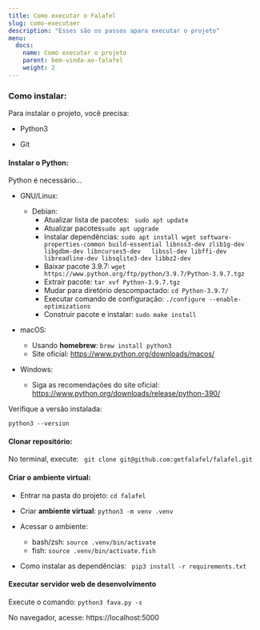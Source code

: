 ```yaml
---
title: Como executar o Falafel
slug: como-executaer
description: "Esses são os passos apara executar o projeto"
menu:
  docs:
    name: Como executar o projeto
    parent: bem-vinda-ao-falafel
    weight: 2
---
```



### Como instalar:

Para instalar o projeto, você precisa:

- Python3

- Git

#### Instalar o Python: 

Python é necessário... 

- GNU/Linux: 

  - Debian:
    - Atualizar lista de pacotes: ``` sudo apt update```
    - Atualizar pacotes```sudo apt upgrade```
    - Instalar dependências: ```sudo apt install wget software-properties-common build-essential libnss3-dev zlib1g-dev libgdbm-dev libncurses5-dev   libssl-dev libffi-dev libreadline-dev libsqlite3-dev libbz2-dev```
    - Baixar pacote 3.9.7: ```wget https://www.python.org/ftp/python/3.9.7/Python-3.9.7.tgz```
    - Extrair pacote: ```tar xvf Python-3.9.7.tgz```
    - Mudar para diretório descompactado: ```cd Python-3.9.7/```
    - Executar comando de configuração: ```./configure --enable-optimizations```
    - Construir pacote e instalar: ```sudo make install```

- macOS: 

  - Usando **homebrew**: ```brew install python3```
  - Site oficial: https://www.python.org/downloads/macos/

- Windows:

  - Siga as recomendações do site oficial: https://www.python.org/downloads/release/python-390/

  

Verifique a versão instalada:

```python3 --version```


#### Clonar repositório:

No terminal, execute: ``` git clone git@github.com:getfalafel/falafel.git```


#### Criar o ambiente virtual:

- Entrar na pasta do projeto: ```cd falafel```
- Criar **ambiente virtual**: ```python3 -m venv .venv```
- Acessar o ambiente: 
  - bash/zsh: ```source .venv/bin/activate```
  - fish:  ```source .venv/bin/activate.fish```

- Como instalar as dependências:  ``` pip3 install -r requirements.txt```


#### Executar servidor web de desenvolvimento

Execute o comando: ```python3 fava.py -s ```

No navegador, acesse: https://localhost:5000

